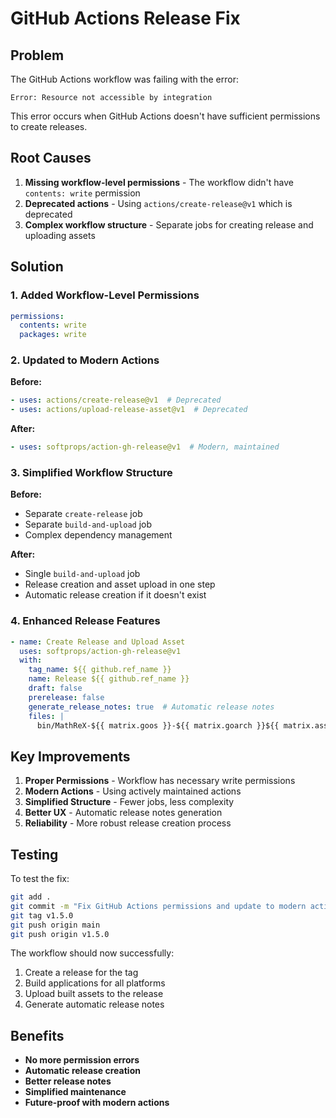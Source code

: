 # GitHub Actions Release Fix

## Problem
The GitHub Actions workflow was failing with the error:
```
Error: Resource not accessible by integration
```

This error occurs when GitHub Actions doesn't have sufficient permissions to create releases.

## Root Causes
1. **Missing workflow-level permissions** - The workflow didn't have `contents: write` permission
2. **Deprecated actions** - Using `actions/create-release@v1` which is deprecated
3. **Complex workflow structure** - Separate jobs for creating release and uploading assets

## Solution

### 1. Added Workflow-Level Permissions
```yaml
permissions:
  contents: write
  packages: write
```

### 2. Updated to Modern Actions
**Before:**
```yaml
- uses: actions/create-release@v1  # Deprecated
- uses: actions/upload-release-asset@v1  # Deprecated
```

**After:**
```yaml
- uses: softprops/action-gh-release@v1  # Modern, maintained
```

### 3. Simplified Workflow Structure
**Before:**
- Separate `create-release` job
- Separate `build-and-upload` job
- Complex dependency management

**After:**
- Single `build-and-upload` job
- Release creation and asset upload in one step
- Automatic release creation if it doesn't exist

### 4. Enhanced Release Features
```yaml
- name: Create Release and Upload Asset
  uses: softprops/action-gh-release@v1
  with:
    tag_name: ${{ github.ref_name }}
    name: Release ${{ github.ref_name }}
    draft: false
    prerelease: false
    generate_release_notes: true  # Automatic release notes
    files: |
      bin/MathReX-${{ matrix.goos }}-${{ matrix.goarch }}${{ matrix.asset_name_suffix }}
```

## Key Improvements

1. **Proper Permissions** - Workflow has necessary write permissions
2. **Modern Actions** - Using actively maintained actions
3. **Simplified Structure** - Fewer jobs, less complexity
4. **Better UX** - Automatic release notes generation
5. **Reliability** - More robust release creation process

## Testing

To test the fix:
```bash
git add .
git commit -m "Fix GitHub Actions permissions and update to modern actions"
git tag v1.5.0
git push origin main
git push origin v1.5.0
```

The workflow should now successfully:
1. Create a release for the tag
2. Build applications for all platforms
3. Upload built assets to the release
4. Generate automatic release notes

## Benefits

- **No more permission errors**
- **Automatic release creation**
- **Better release notes**
- **Simplified maintenance**
- **Future-proof with modern actions**
